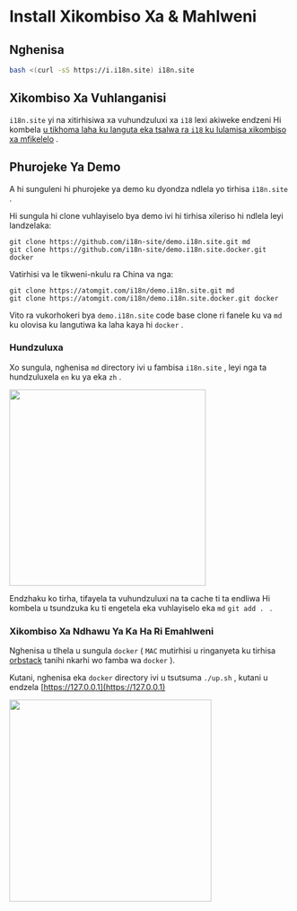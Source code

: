 # Install Xikombiso Xa & Mahlweni

## Nghenisa

```sh
bash <(curl -sS https://i.i18n.site) i18n.site
```

## Xikombiso Xa Vuhlanganisi

`i18n.site` yi na xitirhisiwa xa vuhundzuluxi xa `i18` lexi akiweke endzeni Hi kombela [u tikhoma laha ku languta eka tsalwa ra `i18` ku lulamisa xikombiso xa mfikelelo](/i18/use) .

## Phurojeke Ya Demo

A hi sunguleni hi phurojeke ya demo ku dyondza ndlela yo tirhisa `i18n.site` .

Hi sungula hi clone vuhlayiselo bya demo ivi hi tirhisa xileriso hi ndlela leyi landzelaka:

```
git clone https://github.com/i18n-site/demo.i18n.site.git md
git clone https://github.com/i18n-site/demo.i18n.site.docker.git docker
```

Vatirhisi va le tikweni-nkulu ra China va nga:

```
git clone https://atomgit.com/i18n/demo.i18n.site.git md
git clone https://atomgit.com/i18n/demo.i18n.site.docker.git docker
```

Vito ra vukorhokeri bya `demo.i18n.site` code base clone ri fanele ku va `md` ku olovisa ku langutiwa ka laha kaya hi `docker` .

### Hundzuluxa

Xo sungula, nghenisa `md` directory ivi u fambisa `i18n.site` , leyi nga ta hundzuluxela `en` ku ya eka `zh` .

<img src="https://p.3ti.site/1721114619.avif" style="width:350px">

Endzhaku ko tirha, tifayela ta vuhundzuluxi na ta cache ti ta endliwa Hi kombela u tsundzuka ku ti engetela eka vuhlayiselo eka `md` `git add . ` .

### Xikombiso Xa Ndhawu Ya Ka Ha Ri Emahlweni

Nghenisa u tlhela u sungula `docker` ( `MAC` mutirhisi u ringanyeta ku tirhisa [orbstack](https://orbstack.dev) tanihi nkarhi wo famba wa `docker` ).

Kutani, nghenisa eka `docker` directory ivi u tsutsuma `./up.sh` , kutani u endzela [https://127.0.0.1](https://127.0.0.1)

<img src="//p.3ti.site/1721104238.avif" style="width:360px">